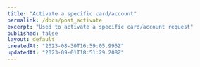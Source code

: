 ```yaml
---
title: "Activate a specific card/account"
permalink: /docs/post_activate
excerpt: "Used to activate a specific card/account request"
published: false
layout: default
createdAt: "2023-08-30T16:59:05.995Z"
updatedAt: "2023-09-01T18:51:29.208Z"
---
```

